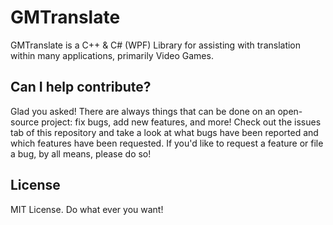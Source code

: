 # GMTranslate

GMTranslate is a C++ & C# (WPF) Library for assisting with translation within many applications, primarily Video Games.
## Can I help contribute?

Glad you asked! There are always things that can be done on an open-source project: fix bugs, add new features, and more! Check out the issues tab of this repository and take a look at what bugs have been reported and which features have been requested. If you'd like to request a feature or file a bug, by all means, please do so!

## License

MIT License. Do what ever you want!
